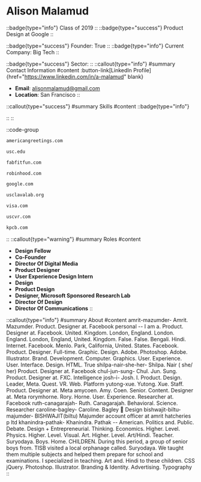 # Alison Malamud
::badge{type="info"}
Class of 2019
::
::badge{type="success"}
Product Design at Google
::

::badge{type="success"}
Founder: True
::
::badge{type="info"}
Current Company: Big Tech
::

::badge{type="success"}
Sector: 
::
::callout{type="info"}
#summary
Contact Information
#content
:button-link[LinkedIn Profile]{href="https://www.linkedin.com/in/a-malamud" blank}
- **Email**: alisonmalamud@gmail.com
- **Location**: San Francisco
::

::callout{type="success"}
#summary
Skills
#content
::badge{type="info"}

::
::

::code-group
```bash [American Greetings]
americangreetings.com
```
```bash [University of Southern California]
usc.edu
```
```bash [FabFitFun]
fabfitfun.com
```
```bash [Robinhood]
robinhood.com
```
```bash [Google]
google.com
```
```bash [LavaLab USC]
usclavalab.org
```
```bash [Visa]
visa.com
```
```bash [VRSC]
uscvr.com
```
```bash [Kleiner Perkins Caufield & Byers]
kpcb.com
```
::
::callout{type="warning"}
#summary
Roles
#content
- **Design Fellow**
- **Co-Founder**
- **Director Of Digital Media**
- **Product Designer**
- **User Experience Design Intern**
- **Design**
- **Product Design**
- **Designer, Microsoft Sponsored Research Lab**
- **Director Of Design**
- **Director Of Communications**
::

::callout{type="info"}
#summary
About
#content
amrit-mazumder- Amrit. Mazumder. Product. Designer at. Facebook personal -- I am a. Product. Designer at. Facebook. United. Kingdom. London, England. London. England. London, England, United. Kingdom. False. False. Bengali. Hindi. Internet. Facebook. Menlo. Park, California, United. States. Facebook. Product. Designer. Full-time. Graphic. Design. Adobe. Photoshop. Adobe. Illustrator. Brand. Development. Computer. Graphics. User. Experience. User. Interface. Design. HTML. True shilpa-nair-she-her- Shilpa. Nair ( she/ her) Product. Designer at. Facebook chul-jun-sung- Chul. Jun. Sung. Product. Designer at. FXC. Intelligence josh-i- Josh. I. Product. Design. Leader, Meta. Quest. VR. Web. Platform yutong-xue. Yutong. Xue. Staff. Product. Designer at. Meta amycoen. Amy. Coen. Senior. Content. Designer at. Meta rorymhorne. Rory. Horne. User. Experience. Researcher at. Facebook ruth-canagarajah- Ruth. Canagarajah. Behavioral. Science. Researcher caroline-bagley- Caroline. Bagley  Design bishwajit-biltu-majumder- BISHWAJIT(biltu) Majumder account officer at amrit hatcheries p ltd khanindra-pathak- Khanindra. Pathak -- American. Politics and. Public. Debate. Design + Entrepreneurial. Thinking. Economics. Higher. Level. Physics. Higher. Level. Visual. Art. Higher. Level. Art/Hindi. Teacher. Suryodaya. Boys. Home. CHILDREN. During this period, a group of senior boys from. TISB visited a local orphanage called. Suryodaya. We taught them multiple subjects and helped them prepare for school and examinations. I specialized in teaching. Art and. Hindi to these children. CSS jQuery. Photoshop. Illustrator. Branding & Identity. Advertising. Typography
::
